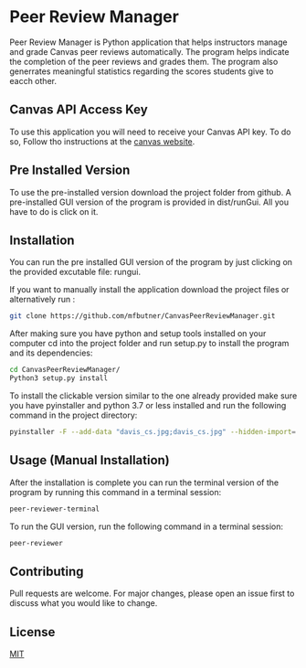 # Peer Review Manager

Peer Review Manager is Python application that helps
 instructors manage and grade Canvas peer reviews automatically.
 The program helps indicate the completion of the peer reviews and grades them. 
 The program also generrates meaningful statistics regarding the scores students give to eacch other. 


## Canvas API Access Key
To use this application you will need to receive your Canvas API 
key. To do so, Follow tho instructions at the [canvas website](https://community.canvaslms.com/t5/Admin-Guide/How-do-I-obtain-an-API-access-token-in-the-Canvas-Data-Portal/ta-p/157).
## Pre Installed Version
To use the pre-installed version download the project folder from github.
A pre-installed GUI version of the program is provided in dist/runGui.
All you have to do is click on it.
## Installation
You can run the pre installed GUI version of the program by just clicking on the provided excutable file: rungui.

If you want to manually install the application download the project files or alternatively run :

```bash
git clone https://github.com/mfbutner/CanvasPeerReviewManager.git
```
After making sure you have python and setup tools installed on your computer 
cd into the project folder and run setup.py to install the program and its dependencies:
```bash
cd CanvasPeerReviewManager/
Python3 setup.py install  
```
 To install the clickable version similar to the one already provided make sure you have pyinstaller and python 3.7 or less installed and
 run the following command in the project directory:
 ```bash
pyinstaller -F --add-data "davis_cs.jpg;davis_cs.jpg" --hidden-import='pkg_resources.py2_warn' peer_reviewer_program/rungui.py --onefile --clean --windowed
```
## Usage (Manual Installation)
After the installation is complete you can run the terminal version of the program by running this command in a terminal session:
```bash
peer-reviewer-terminal
```
To run the GUI version, run the following command in a terminal session:
```bash
peer-reviewer
```

## Contributing
Pull requests are welcome. For major changes, please open an issue first to discuss what you would like to change.


## License
[MIT](https://choosealicense.com/licenses/mit/)

